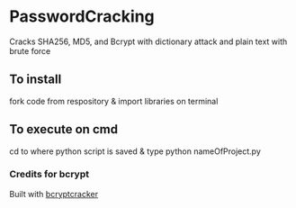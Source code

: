 # PasswordCracking
Cracks SHA256, MD5, and Bcrypt with dictionary attack and plain text with brute force
## To install
fork code from respository & import libraries on terminal
## To execute on cmd
cd to where python script is saved & type python nameOfProject.py
### Credits for bcrypt
Built with [bcryptcracker](https://github.com/BREAKTEAM/Debcrypt.git)
